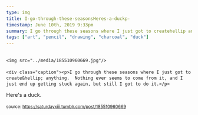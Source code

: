 ```yaml
---
type: img
title: I-go-through-these-seasonsHeres-a-duckp-
timestamp: June 10th, 2019 9:33pm
summary: I go through these seasons where I just got to createhellip anything  Nothing ever seems to come from it and I just end up getting stuck again butHeres a duckp 
tags: ["art", "pencil", "drawing", "charcoal", "duck"]
---
```


                
                
                
                                                                                        <img src="../media/185510960669.jpg"/>
                                                                                          <div class="caption"><p>I go through these seasons where I just got to create&hellip; anything.  Nothing ever seems to come from it, and I just end up getting stuck again, but still I got to do it.</p>

<p>Here's a duck.</p> </div>
                                    
                
                
                
                
                                
<small>source: https://saturdayxiii.tumblr.com/post/185510960669</small>